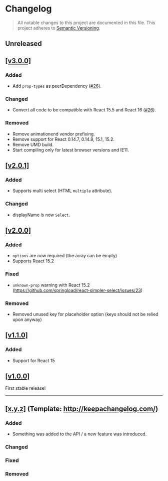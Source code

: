 # Changelog

> All notable changes to this project are documented in this file. This project adheres to [Semantic Versioning](http://semver.org/spec/v2.0.0.html).

## Unreleased

## [[v3.0.0]](https://github.com/springload/react-simpler-select/releases/tag/v3.0.0)

### Added

- Add `prop-types` as peerDependency ([#26](https://github.com/springload/react-simpler-select/pull/26)).

### Changed

- Convert all code to be compatible with React 15.5 and React 16 ([#26](https://github.com/springload/react-simpler-select/pull/26)).

### Removed

- Remove animationend vendor prefixing.
- Remove support for React 0.14.7, 0.14.8, 15.1, 15.2.
- Remove UMD build.
- Start compiling only for latest browser versions and IE11.

## [[v2.0.1]](https://github.com/springload/react-simpler-select/releases/tag/v2.0.1)

### Added

- Supports multi select (HTML `multiple` attribute).

### Changed

- displayName is now `Select`.

## [[v2.0.0]](https://github.com/springload/react-simpler-select/releases/tag/v2.0.0)

### Added

- `options` are now required (the array can be empty)
- Supports React 15.2

### Fixed

- `unknown-prop` warning with React 15.2 (https://github.com/springload/react-simpler-select/issues/23)

### Removed

- Removed unused key for placeholder option (keys should not be relied upon anyway)

## [[v1.1.0]](https://github.com/springload/react-simpler-select/releases/tag/v1.1.0)

### Added

- Support for React 15

## [[v1.0.0]](https://github.com/springload/react-simpler-select/releases/tag/v1.0.0)

First stable release!

-------------

## [[x.y.z]](https://github.com/springload/react-simpler-select/releases/tag/x.y.z) (Template: http://keepachangelog.com/)

### Added

- Something was added to the API / a new feature was introduced.

### Changed

### Fixed

### Removed
